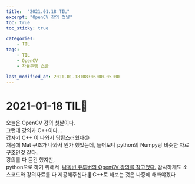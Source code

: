 ```yaml
---
title:  "2021.01.18 TIL"
excerpt: "OpenCV 강의 첫날"
toc: true
toc_sticky: true

categories:
    - TIL
tags:
    - TIL
    - OpenCV
    - 자율주행 스쿨

last_modified_at: 2021-01-18T08:06:00-05:00
---
```


# 2021-01-18 TIL📓
오늘은 OpenCV 강의 첫날이다.\
그런데 강의가 C++이다...\
갑자기 C++ 이 나와서 당황스러웠다😓\
처음에 Mat 구조가 나와서 뭔가 했었는데, 들어보니 python의 Numpy랑 비슷한 자료구조인것 같다.\
강의를 다 듣긴 했지만,\
python으로 하기 위해서, [나동빈 유투버의 OpenCV 강의를 참고했다.](https://www.youtube.com/watch?v=V8Lpf3WCZ4g&list=PLRx0vPvlEmdBx9X5xSgcEk4CEbzEiws8C)
감사하게도 소스코드와 강의자료를 다 제공해주신다.🙏
C++로 해보는 것은 나중에 해봐야겠다
